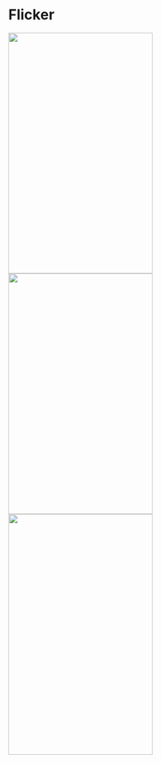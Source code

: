 # Flicker

<img src="http://i.imgur.com/xTbhIrh.png" width="288" height="480" />
<img src="http://i.imgur.com/dy8yEnS.png" width="288" height="480" />
<img src="http://i.imgur.com/0P31qBd.png" width="288" height="480" />
